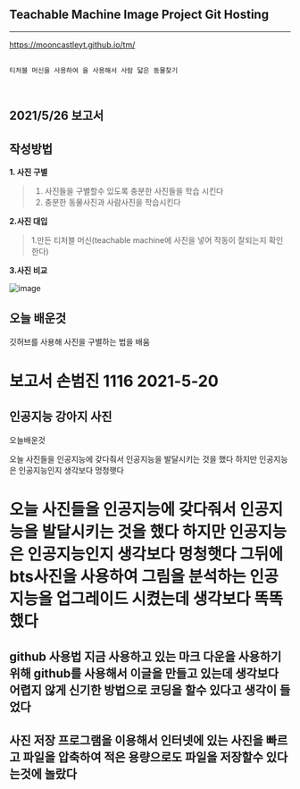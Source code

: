 ## Teachable Machine Image Project Git Hosting
---------------------------------------------
<a>https://mooncastleyt.github.io/tm/


 ~~~
 
 티처블 머신을 사용하여 을 사용해서 사람 닯은 동물찾기
 


 ~~~
2021/5/26 보고서
-------------
 작성방법
 -------------
 **1. 사진 구별**
 >1. 사진들을 구별할수 있도록 충분한 사진들을 학습 시킨다
 >2. 충분한 동물사진과 사람사진을 학습시킨다

 **2.사진 대입**
 >1.만든 티처블 머신(teachable machine에 사진을 넣어 작동이 잘되는지 확인 한다)
 
 **3.사진 비교**
 
 <img>![image](https://user-images.githubusercontent.com/84504091/119650996-7049fe00-be5f-11eb-9e2d-acd62d1202c2.png)
 
 오늘 배운것
-------------
 
깃허브를 사용해 사진을 구별하는 법을 배움 

 
 
 
 
 
 보고서
 손범진 1116 
 2021-5-20
=============
인공지능 강아지 사진 
------------
 오늘배운것
 
오늘 사진들을 인공지능에 갖다줘서 인공지능을 발달시키는 것을 했다 하지만 인공지능은 인공지능인지 생각보다 멍청햇다 
# 오늘 사진들을 인공지능에 갖다줘서 인공지능을 발달시키는 것을 했다 하지만 인공지능은 인공지능인지 생각보다 멍청햇다 그뒤에 bts사진을 사용하여 그림을 분석하는 인공지능을 업그레이드 시켰는데 생각보다 똑똑했다
github 사용법
지금 사용하고 있는 마크 다운을 사용하기 위해 github를 사용해서 이글을 만들고 있는데 생각보다 어렵지 않게 신기한 방법으로 코딩을 할수 있다고 생각이 들었다
-------------
사진 저장 
프로그램을 이용해서 인터넷에 있는 사진을 빠르고 파일을 압축하여 적은 용량으로도 파일을 저장할수 있다는것에 놀랐다
-------------
